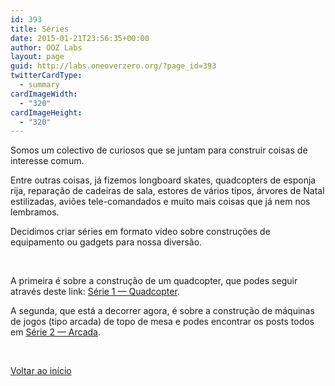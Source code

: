 ```yaml
---
id: 393
title: Séries
date: 2015-01-21T23:56:35+00:00
author: OOZ Labs
layout: page
guid: http://labs.oneoverzero.org/?page_id=393
twitterCardType:
  - summary
cardImageWidth:
  - "320"
cardImageHeight:
  - "320"
---
```

Somos um colectivo de curiosos que se juntam para construir coisas de interesse comum.

Entre outras coisas, já fizemos longboard skates, quadcopters de esponja rija, reparação de cadeiras de sala, estores de vários tipos, árvores de Natal estilizadas, aviões tele-comandados e muito mais coisas que já nem nos lembramos.

Decidimos criar séries em formato vídeo sobre construções de equipamento ou gadgets para nossa diversão.

&nbsp;

A primeira é sobre a construção de um quadcopter, que podes seguir através deste link: [Série 1 — Quadcopter](http://labs.oneoverzero.org/serie-1/ "Série 1 - Quadcopter").

A segunda, que está a decorrer agora, é sobre a construção de máquinas de jogos (tipo arcada) de topo de mesa e podes encontrar os posts todos em [Série 2 — Arcada](http://labs.oneoverzero.org/series/serie-2/).

&nbsp;

[Voltar ao início](http://labs.oneoverzero.org "Inicio")